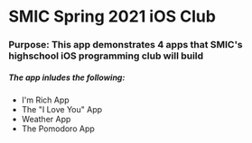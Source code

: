 # SMIC Spring 2021 iOS Club

### Purpose: This app demonstrates 4 apps that SMIC's highschool iOS programming club will build

##### The app inludes the following:

+ I'm Rich App
+ The "I Love You" App
+ Weather App
+ The Pomodoro App

